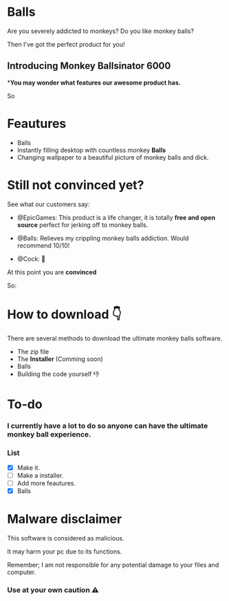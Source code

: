 # Balls
 
Are you severely addicted to monkeys? Do you like monkey balls?

Then I've got the perfect product for you!

## Introducing Monkey Ballsinator 6000

***You may wonder what features our awesome product has.**

So

# Feautures

- Balls
- Instantly filling desktop with countless monkey **Balls**
- Changing wallpaper to a beautiful picture of monkey balls and dick.

# Still not convinced yet?

See what our customers say:

- @EpicGames: This product is a life changer, it is totally **free and open source** perfect for jerking off to monkey balls.

- @Balls: Relieves my crippling monkey balls addiction. Would recommend 10/10!

- @Cock: 💯

At this point you are **convinced**

So:

# How to download 👇

There are several methods to download the ultimate monkey balls software.

- The zip file
- The **Installer** (Comming soon)
- Balls
- Building the code yourself 👎

# To-do
### I currently have a lot to do so anyone can have the **ultimate monkey ball experience**.

### List
- [x] Make it.
- [ ] Make a installer.
- [ ] Add more feautures.
- [x] Balls

# Malware disclaimer

This software is considered as malicious.

It may harm your pc due to its functions.
 
Remember; I am not responsible for any potential damage to your files and computer.
 
### Use at your own caution ⚠️ 
